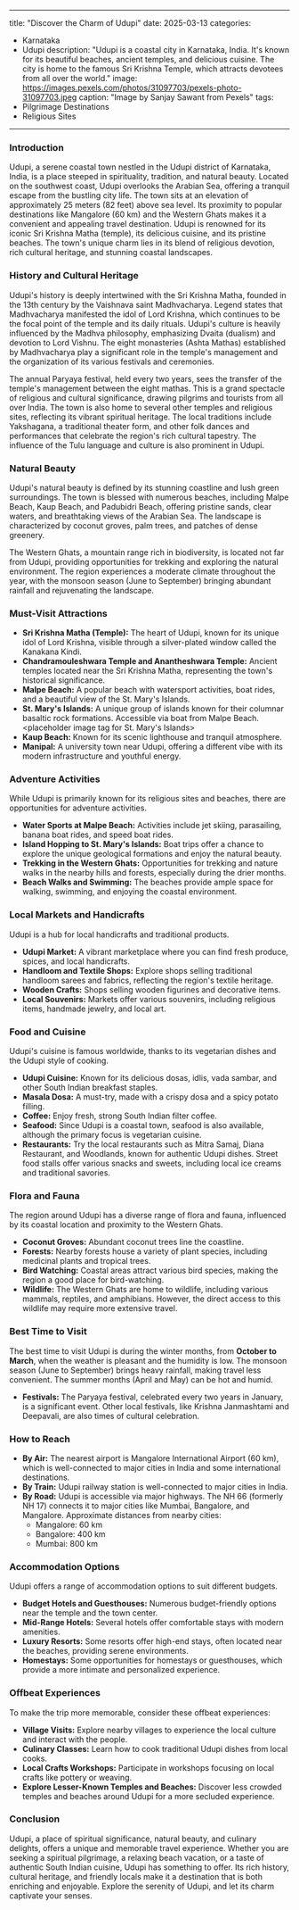 
---
title: "Discover the Charm of Udupi"
date: 2025-03-13
categories:
  - Karnataka
  - Udupi
description: "Udupi is a coastal city in Karnataka, India. It's known for its beautiful beaches, ancient temples, and delicious cuisine. The city is home to the famous Sri Krishna Temple, which attracts devotees from all over the world."
image: https://images.pexels.com/photos/31097703/pexels-photo-31097703.jpeg
caption: "Image by Sanjay Sawant from Pexels"
tags: 
  - Pilgrimage Destinations
  - Religious Sites
---


### **Introduction**

Udupi, a serene coastal town nestled in the Udupi district of Karnataka, India, is a place steeped in spirituality, tradition, and natural beauty. Located on the southwest coast, Udupi overlooks the Arabian Sea, offering a tranquil escape from the bustling city life. The town sits at an elevation of approximately 25 meters (82 feet) above sea level. Its proximity to popular destinations like Mangalore (60 km) and the Western Ghats makes it a convenient and appealing travel destination. Udupi is renowned for its iconic Sri Krishna Matha (temple), its delicious cuisine, and its pristine beaches. The town's unique charm lies in its blend of religious devotion, rich cultural heritage, and stunning coastal landscapes.

### **History and Cultural Heritage**

Udupi's history is deeply intertwined with the Sri Krishna Matha, founded in the 13th century by the Vaishnava saint Madhvacharya. Legend states that Madhvacharya manifested the idol of Lord Krishna, which continues to be the focal point of the temple and its daily rituals. Udupi's culture is heavily influenced by the Madhva philosophy, emphasizing Dvaita (dualism) and devotion to Lord Vishnu. The eight monasteries (Ashta Mathas) established by Madhvacharya play a significant role in the temple's management and the organization of its various festivals and ceremonies.

<placeholder image tag for historical image or Sri Krishna Matha image>

The annual Paryaya festival, held every two years, sees the transfer of the temple's management between the eight mathas. This is a grand spectacle of religious and cultural significance, drawing pilgrims and tourists from all over India. The town is also home to several other temples and religious sites, reflecting its vibrant spiritual heritage. The local traditions include Yakshagana, a traditional theater form, and other folk dances and performances that celebrate the region's rich cultural tapestry. The influence of the Tulu language and culture is also prominent in Udupi.

### **Natural Beauty**

Udupi's natural beauty is defined by its stunning coastline and lush green surroundings. The town is blessed with numerous beaches, including Malpe Beach, Kaup Beach, and Padubidri Beach, offering pristine sands, clear waters, and breathtaking views of the Arabian Sea. The landscape is characterized by coconut groves, palm trees, and patches of dense greenery.

<placeholder image tag for a beach image or coastal view image>

The Western Ghats, a mountain range rich in biodiversity, is located not far from Udupi, providing opportunities for trekking and exploring the natural environment. The region experiences a moderate climate throughout the year, with the monsoon season (June to September) bringing abundant rainfall and rejuvenating the landscape.

### **Must-Visit Attractions**

*   **Sri Krishna Matha (Temple):** The heart of Udupi, known for its unique idol of Lord Krishna, visible through a silver-plated window called the Kanakana Kindi.
    <placeholder image tag for Sri Krishna Matha>
*   **Chandramouleshwara Temple and Anantheshwara Temple:** Ancient temples located near the Sri Krishna Matha, representing the town's historical significance.
    <placeholder image tag for Chandramouleshwara Temple or Anantheshwara Temple>
*   **Malpe Beach:** A popular beach with watersport activities, boat rides, and a beautiful view of the St. Mary's Islands.
    <placeholder image tag for Malpe Beach>
*   **St. Mary's Islands:** A unique group of islands known for their columnar basaltic rock formations. Accessible via boat from Malpe Beach.
    <placeholder image tag for St. Mary's Islands>
*   **Kaup Beach:** Known for its scenic lighthouse and tranquil atmosphere.
    <placeholder image tag for Kaup Beach and lighthouse>
*   **Manipal:** A university town near Udupi, offering a different vibe with its modern infrastructure and youthful energy.

### **Adventure Activities**

While Udupi is primarily known for its religious sites and beaches, there are opportunities for adventure activities.

*   **Water Sports at Malpe Beach:** Activities include jet skiing, parasailing, banana boat rides, and speed boat rides.
*   **Island Hopping to St. Mary's Islands:** Boat trips offer a chance to explore the unique geological formations and enjoy the natural beauty.
*   **Trekking in the Western Ghats:** Opportunities for trekking and nature walks in the nearby hills and forests, especially during the drier months.
*   **Beach Walks and Swimming:** The beaches provide ample space for walking, swimming, and enjoying the coastal environment.

### **Local Markets and Handicrafts**

Udupi is a hub for local handicrafts and traditional products.

*   **Udupi Market:** A vibrant marketplace where you can find fresh produce, spices, and local handicrafts.
*   **Handloom and Textile Shops:** Explore shops selling traditional handloom sarees and fabrics, reflecting the region's textile heritage.
*   **Wooden Crafts:** Shops selling wooden figurines and decorative items.
*   **Local Souvenirs:** Markets offer various souvenirs, including religious items, handmade jewelry, and local art.

### **Food and Cuisine**

Udupi's cuisine is famous worldwide, thanks to its vegetarian dishes and the Udupi style of cooking.

*   **Udupi Cuisine:** Known for its delicious dosas, idlis, vada sambar, and other South Indian breakfast staples.
*   **Masala Dosa:** A must-try, made with a crispy dosa and a spicy potato filling.
*   **Coffee:** Enjoy fresh, strong South Indian filter coffee.
*   **Seafood:** Since Udupi is a coastal town, seafood is also available, although the primary focus is vegetarian cuisine.
*   **Restaurants:** Try the local restaurants such as Mitra Samaj, Diana Restaurant, and Woodlands, known for authentic Udupi dishes. Street food stalls offer various snacks and sweets, including local ice creams and traditional savories.

### **Flora and Fauna**

The region around Udupi has a diverse range of flora and fauna, influenced by its coastal location and proximity to the Western Ghats.

*   **Coconut Groves:** Abundant coconut trees line the coastline.
*   **Forests:** Nearby forests house a variety of plant species, including medicinal plants and tropical trees.
*   **Bird Watching:** Coastal areas attract various bird species, making the region a good place for bird-watching.
*   **Wildlife:** The Western Ghats are home to wildlife, including various mammals, reptiles, and amphibians. However, the direct access to this wildlife may require more extensive travel.

### **Best Time to Visit**

The best time to visit Udupi is during the winter months, from **October to March**, when the weather is pleasant and the humidity is low. The monsoon season (June to September) brings heavy rainfall, making travel less convenient. The summer months (April and May) can be hot and humid.

*   **Festivals:** The Paryaya festival, celebrated every two years in January, is a significant event. Other local festivals, like Krishna Janmashtami and Deepavali, are also times of cultural celebration.

### **How to Reach**

*   **By Air:** The nearest airport is Mangalore International Airport (60 km), which is well-connected to major cities in India and some international destinations.
*   **By Train:** Udupi railway station is well-connected to major cities in India.
*   **By Road:** Udupi is accessible via major highways. The NH 66 (formerly NH 17) connects it to major cities like Mumbai, Bangalore, and Mangalore.
    Approximate distances from nearby cities:
    *   Mangalore: 60 km
    *   Bangalore: 400 km
    *   Mumbai: 800 km

### **Accommodation Options**

Udupi offers a range of accommodation options to suit different budgets.

*   **Budget Hotels and Guesthouses:** Numerous budget-friendly options near the temple and the town center.
*   **Mid-Range Hotels:** Several hotels offer comfortable stays with modern amenities.
*   **Luxury Resorts:** Some resorts offer high-end stays, often located near the beaches, providing serene environments.
*   **Homestays:** Some opportunities for homestays or guesthouses, which provide a more intimate and personalized experience.

### **Offbeat Experiences**

To make the trip more memorable, consider these offbeat experiences:

*   **Village Visits:** Explore nearby villages to experience the local culture and interact with the people.
*   **Culinary Classes:** Learn how to cook traditional Udupi dishes from local cooks.
*   **Local Crafts Workshops:** Participate in workshops focusing on local crafts like pottery or weaving.
*   **Explore Lesser-Known Temples and Beaches:** Discover less crowded temples and beaches around Udupi for a more secluded experience.

### **Conclusion**

Udupi, a place of spiritual significance, natural beauty, and culinary delights, offers a unique and memorable travel experience. Whether you are seeking a spiritual pilgrimage, a relaxing beach vacation, or a taste of authentic South Indian cuisine, Udupi has something to offer. Its rich history, cultural heritage, and friendly locals make it a destination that is both enriching and enjoyable. Explore the serenity of Udupi, and let its charm captivate your senses.


